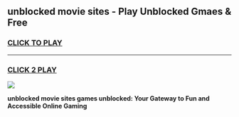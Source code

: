 
## unblocked movie sites - Play Unblocked Gmaes & Free
<h3>
<a href="https://news.freeplayer.one?title=unblocked_movie_sites&ref=16F">CLICK TO PLAY</a></h3>
<hr>

<h3>
<a href="https://news.freeplayer.one?title=unblocked_movie_sites&ref=16F">CLICK 2 PLAY</a>
  
</h3>

<a href="https://news.freeplayer.one?title=unblocked_movie_sites&ref=16F/"><img src="https://clearcache.store/games.png"></a>


**unblocked movie sites games unblocked: Your Gateway to Fun and Accessible Online Gaming**
